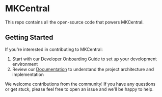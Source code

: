# MKCentral

This repo contains all the open-source code that powers MKCentral.

## Getting Started

If you're interested in contributing to MKCentral:

1. Start with our [Developer Onboarding Guide](docs/onboarding.md) to set up your development environment
2. Review our [Documentation](docs/README.md) to understand the project architecture and implementation

We welcome contributions from the community! If you have any questions or get stuck, please feel free to open an issue and we'll be happy to help.